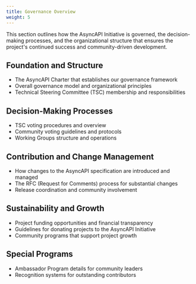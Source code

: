 ```yaml
---
title: Governance Overview
weight: 5
---
```


This section outlines how the AsyncAPI Initiative is governed, the decision-making processes, and the organizational structure that ensures the project's continued success and community-driven development.

## Foundation and Structure

- The AsyncAPI Charter that establishes our governance framework
- Overall governance model and organizational principles
- Technical Steering Committee (TSC) membership and responsibilities

## Decision-Making Processes

- TSC voting procedures and overview
- Community voting guidelines and protocols
- Working Groups structure and operations

## Contribution and Change Management

- How changes to the AsyncAPI specification are introduced and managed
- The RFC (Request for Comments) process for substantial changes
- Release coordination and community involvement

## Sustainability and Growth

- Project funding opportunities and financial transparency
- Guidelines for donating projects to the AsyncAPI Initiative
- Community programs that support project growth

## Special Programs

- Ambassador Program details for community leaders
- Recognition systems for outstanding contributors
